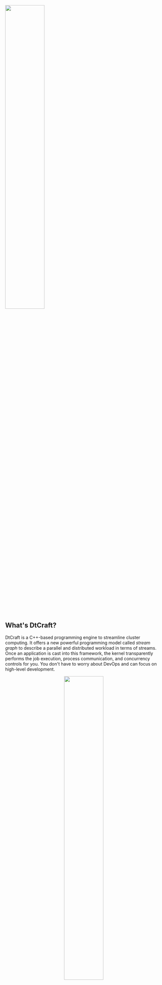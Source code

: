<img src="https://github.com/twhuang-uiuc/DtCraft/blob/master/logo.jpg" width="50%">

## What's DtCraft?
DtCraft is a C++-based programming engine to streamline cluster computing. It offers a new powerful programming model called *stream graph* to describe a parallel and distributed workload in terms of streams. Once an application is cast into this framework, the kernel transparently performs the job execution, process communication, and concurrency controls for you. You don't have to worry about DevOps and can focus on high-level development.

<p align="center"><img src="http://dtcraft.web.engr.illinois.edu/images/stream_graph.jpg" width="50%"></p>

## Design Goal
The goal of DtCraft is to help you write simple, easy, and effective parallel and distributed code. The example below demonstrates a simple application to run two programs sending each other a message.

```cpp
#include <dtc/dtc.hpp>
  
using namespace std::literals;  // for the use of string literal
using namespace dtc::literals;  // for the use of memory literal

int main(int argc, char* argv[]) {

  dtc::Graph G;

  auto A = G.vertex();
  auto B = G.vertex();

  auto lambda = [] (dtc::Vertex& v, dtc::InputStream& is) {
    if(std::string s; is(s) != -1) {
      std::cout << "Received: " << s << '\n';
      return dtc::Event::REMOVE;
    }
    return dtc::Event::DEFAULT;
  };

  auto AB = G.stream(A, B).on(lambda);
  auto BA = G.stream(B, A).on(lambda); 

  A.on([&AB] (dtc::Vertex& v) { (*v.ostream(AB))("hello world from A"s); });  
  B.on([&BA] (dtc::Vertex& v) { (*v.ostream(BA))("hello world from B"s); });
  
  G.container().add(A).cpu(1).memory(1_GB);
  G.container().add(B).cpu(1).memory(1_GB);

  dtc::Executor(G).run();
}
```

## Want to Learn More?
Please visit the official <a href="http://dtcraft.web.engr.illinois.edu/">website</a> to learn more about DtCraft.
